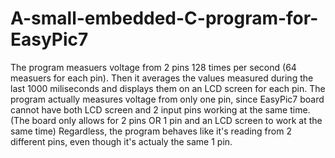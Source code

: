 # A-small-embedded-C-program-for-EasyPic7
The program measuers voltage from 2 pins 128 times per second (64 measuers for each pin).
Then it averages the values measured during the last 1000 miliseconds and displays them on an LCD screen for each pin.
The program actually measures voltage from only one pin, since EasyPic7 board cannot have both LCD screen and 2 input pins working at the same time.
(The board only allows for 2 pins OR 1 pin and an LCD screen to work at the same time)
Regardless, the program behaves like it's reading from 2 different pins, even though it's actualy the same 1 pin.
